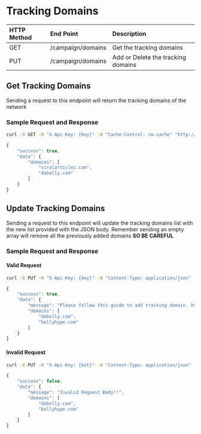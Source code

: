 # Tracking Domains

| HTTP Method | End Point | Description |
| :--- | :--- | :--- |
| GET | /campaign/domains | Get the tracking domains |
| PUT | /campaign/domains | Add or Delete the tracking domains |

## Get Tracking Domains

Sending a request to this endpoint will return the tracking domains of the network

### Sample Request and Response

```bash
curl -X GET -H "X-Api-Key: {key}" -H "Cache-Control: no-cache" "http://api.vnative.com/campaign/domains"
```

```javascript
{
    "success": true,
    "data": {
        "domains": [
            "viralarticlez.com",
            "dobolly.com"
        ]
    }
}
```

## Update Tracking Domains

Sending a request to this endpoint will update the tracking domains list with the new list provided with the JSON body. Remember sending an empty array will remove all the previously added domains **SO BE CAREFUL**

### Sample Request and Response

#### Valid Request

```bash
curl -X PUT -H "X-Api-Key: {key}" -H "Content-Type: application/json" -H "Cache-Control: no-cache" -d '{"domains": ["dobolly.com", "bollyhype.com"]}' "https://api.vnative.com/campaign/domains"
```

```javascript
{
    "success": true,
    "data": {
        "message": "Please follow this guide to add tracking domain. http://vnative.com/add-custom-tracking-domain-ad-network/",
        "domains": [
            "dobolly.com",
            "bollyhype.com"
        ]
    }
}
```

#### Invalid Request

```bash
curl -X PUT -H "X-Api-Key: {ket}" -H "Content-Type: application/json" -H "Cache-Control: no-cache" -d '{"domains": null}' "https://api.vnative.com/campaign/domains"
```

```javascript
{
    "success": false,
    "data": {
        "message": "Invalid Request Body!!",
        "domains": [
            "dobolly.com",
            "bollyhype.com"
        ]
    }
}
```

